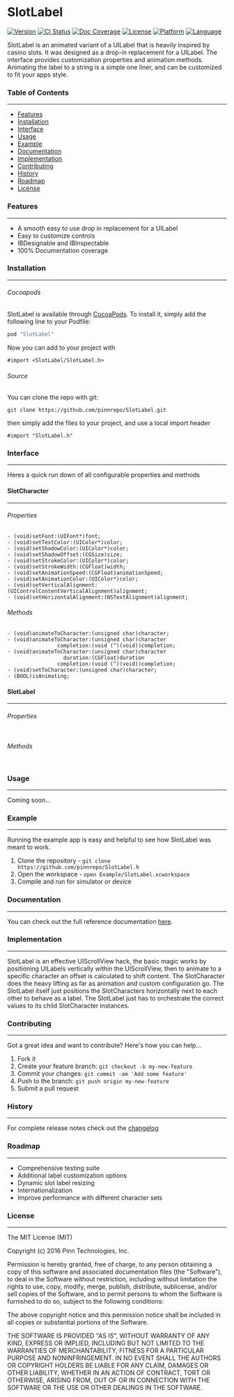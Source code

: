 # SlotLabel

[![Version](https://img.shields.io/cocoapods/v/SlotLabel.svg?style=flat)](http://cocoapods.org/pods/SlotLabel)
[![CI Status](https://travis-ci.org/dmwesterhoff/SlotLabel.svg?branch=master)](https://travis-ci.org/pinnrepo/SlotLabel)
[![Doc Coverage](https://img.shields.io/cocoapods/metrics/doc-percent/SlotLabel.svg?style=flat)](http://cocoapods.org/pods/SlotLabel)
[![License](https://img.shields.io/cocoapods/l/SlotLabel.svg?style=flat)](http://cocoapods.org/pods/SlotLabel)
[![Platform](https://img.shields.io/cocoapods/p/SlotLabel.svg?style=flat)](http://cocoapods.org/pods/SlotLabel)
[![Language](https://img.shields.io/badge/language-objective--c-lightgrey.svg)](http://cocoapods.org/pods/SlotLabel)

SlotLabel is an animated variant of a UILabel that is heavily inspired by
casino slots. It was designed as a drop-in replacement for a UILabel. The 
interface provides customization properties and animation methods. Animating
the label to a string is a simple one liner, and can be customized to fit
your apps style.

### Table of Contents
---------------------

* [Features](#features)
* [Installation](#installation)
* [Interface](#interface)
* [Usage](#usage)
* [Example](#example)
* [Documentation](#documentation)
* [Implementation](#implementation)
* [Contributing](#contributing)
* [History](#history)
* [Roadmap](#roadmap)
* [License](#license)

### Features
------------

* A smooth easy to use drop in replacement for a UILabel
* Easy to customize controls
* IBDesignable and IBInspectable
* 100% Documentation coverage

### Installation
----------------

###### Cocoapods

SlotLabel is available through [CocoaPods](http://cocoapods.org). To install
it, simply add the following line to your Podfile:

```ruby
pod "SlotLabel"
```

Now you can add to your project with

```objc
#import <SlotLabel/SlotLabel.h>
```

###### Source

You can clone the repo with git:

```
git clone https://github.com/pinnrepo/SlotLabel.git
```

then simply add the files to your project, and use a local import header

```objc
#import "SlotLabel.h"
```

### Interface
-------------

Heres a quick run down of all configurable properties and methods

#### SlotCharacter
------------------

###### Properties
```objc
- (void)setFont:(UIFont*)font;
- (void)setTextColor:(UIColor*)color;
- (void)setShadowColor:(UIColor*)color;
- (void)setShadowOffset:(CGSize)size;
- (void)setStrokeColor:(UIColor*)color;
- (void)setStrokeWidth:(CGFloat)width;
- (void)setAnimationSpeed:(CGFloat)animationSpeed;
- (void)setAnimationColor:(UIColor*)color;
- (void)setVerticalAlignment:(UIControlContentVerticalAlignment)alignment;
- (void)setHorizontalAlignment:(NSTextAlignment)alignment;
```

###### Methods
```objc
- (void)animateToCharacter:(unsigned char)character;
- (void)animateToCharacter:(unsigned char)character
                completion:(void (^)(void))completion;
- (void)animateToCharacter:(unsigned char)character
                  duration:(CGFloat)duration
                completion:(void (^)(void))completion;
- (void)setToCharacter:(unsigned char)character;
- (BOOL)isAnimating;
```

#### SlotLabel
--------------

###### Properties
```objc
```

###### Methods
```objc
```

### Usage
---------

Coming soon...

### Example
-----------

Running the example app is easy and helpful to see how SlotLabel was meant
to work. 

1. Clone the repository - `git clone https://github.com/pinnrepo/SlotLabel.h`
2. Open the workspace - `open Example/SlotLabel.xcworkspace`
3. Compile and run for simulator or device

### Documentation
-----------------

You can check out the full reference documentation
[here](http://cocoadocs.org/docsets/SlotLabel/).

### Implementation
------------------

SlotLabel is an effective UIScrollView hack, the basic magic works by
positioning UILabels vertically within the UIScrollView, then to animate
to a specific character an offset is calculated to shift content. The
SlotCharacter does the heavy lifting as far as animation and custom
configuration go. The SlotLabel itself just positions the SlotCharacters
horizontally next to each other to behave as a label. The SlotLabel just
has to orchestrate the correct values to its child SlotCharacter instances.

### Contributing
----------------

Got a great idea and want to contribute? Here's how you can help...

1. Fork it
2. Create your feature branch: `git checkout -b my-new-feature`
3. Commit your changes: `git commit -am 'Add some feature'`
4. Push to the branch: `git push origin my-new-feature`
5. Submit a pull request

### History
-----------

For complete release notes check out the [changelog](https://github.com/pinnrepo/SlotLabel/blob/master/CHANGELOG.md)

### Roadmap
-----------

* Comprehensive testing suite
* Additional label customization options
* Dynamic slot label resizing
* Internationalization
* Improve performance with different character sets

### License
-----------

The MIT License (MIT)

Copyright (c) 2016 Pinn Technologies, Inc.

Permission is hereby granted, free of charge, to any person obtaining a copy of this software and associated documentation files (the "Software"), to deal in the Software without restriction, including without limitation the rights to use, copy, modify, merge, publish, distribute, sublicense, and/or sell copies of the Software, and to permit persons to whom the Software is furnished to do so, subject to the following conditions:

The above copyright notice and this permission notice shall be included in all copies or substantial portions of the Software.

THE SOFTWARE IS PROVIDED "AS IS", WITHOUT WARRANTY OF ANY KIND, EXPRESS OR IMPLIED, INCLUDING BUT NOT LIMITED TO THE WARRANTIES OF MERCHANTABILITY, FITNESS FOR A PARTICULAR PURPOSE AND NONINFRINGEMENT. IN NO EVENT SHALL THE AUTHORS OR COPYRIGHT HOLDERS BE LIABLE FOR ANY CLAIM, DAMAGES OR OTHER LIABILITY, WHETHER IN AN ACTION OF CONTRACT, TORT OR OTHERWISE, ARISING FROM, OUT OF OR IN CONNECTION WITH THE SOFTWARE OR THE USE OR OTHER DEALINGS IN THE SOFTWARE.
